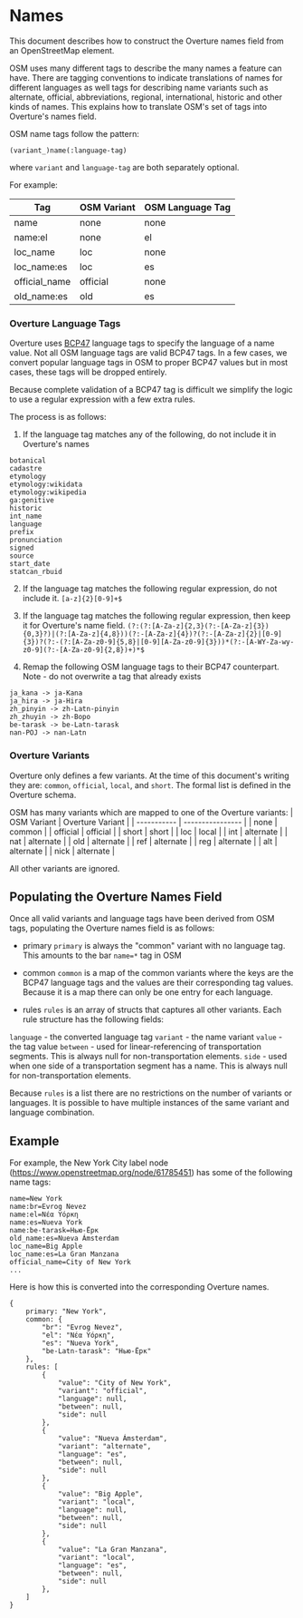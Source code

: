 # Names

This document describes how to construct the Overture names field from an
OpenStreetMap element.

OSM uses many different tags to describe the many names a feature can have.
There are tagging conventions to indicate translations of names for different
languages as well tags for describing name variants such as alternate, official,
abbreviations, regional, international, historic and other kinds of names. This
explains how to translate OSM's set of tags into Overture's names field.

OSM name tags follow the pattern:

`(variant_)name(:language-tag)`

where `variant` and `language-tag` are both separately optional.


For example:

| Tag | OSM Variant | OSM Language Tag |
| --- | ------- | ------------ |
| name | none | none |
| name:el | none | el | 
| loc_name | loc | none |
| loc_name:es | loc | es |
| official_name | official | none |
| old_name:es | old | es |

### Overture Language Tags

Overture uses [BCP47](https://en.wikipedia.org/wiki/IETF_language_tag) language
tags to specify the language of a name value. Not all OSM language tags are
valid BCP47 tags. In a few cases, we convert popular language tags in OSM to
proper BCP47 values but in most cases, these tags will be dropped entirely.

Because complete validation of a BCP47 tag is difficult we simplify the logic
to use a regular expression with a few extra rules.

The process is as follows:
1. If the language tag matches any of the following, do not include it in Overture's names

```
botanical
cadastre
etymology
etymology:wikidata
etymology:wikipedia
ga:genitive
historic
int_name
language
prefix
pronunciation
signed
source
start_date
statcan_rbuid
```

2. If the language tag matches the following regular expression, do not include it.
`[a-z]{2}[0-9]+$`

3. If the language tag matches the following regular expression, then keep it for Overture's name field.
`(?:(?:[A-Za-z]{2,3}(?:-[A-Za-z]{3}){0,3}?)|(?:[A-Za-z]{4,8}))(?:-[A-Za-z]{4})?(?:-[A-Za-z]{2}|[0-9]{3})?(?:-(?:[A-Za-z0-9]{5,8}|[0-9][A-Za-z0-9]{3}))*(?:-[A-WY-Za-wy-z0-9](?:-[A-Za-z0-9]{2,8})+)*$`

4. Remap the following OSM language tags to their BCP47 counterpart. Note - do
not overwrite a tag that already exists

```
ja_kana -> ja-Kana
ja_hira -> ja-Hira
zh_pinyin -> zh-Latn-pinyin
zh_zhuyin -> zh-Bopo
be-tarask -> be-Latn-tarask
nan-POJ -> nan-Latn
```

### Overture Variants

Overture only defines a few variants. At the time of this document's writing
they are: `common`, `official`, `local`, and `short`.   The formal list is
defined in the Overture schema.

OSM has many variants which are mapped to one of the Overture variants:
| OSM Variant | Overture Variant |
| ----------- | ---------------- |
| none | common |
| official | official |
| short | short |
| loc | local |
| int | alternate |
| nat | alternate |
| old | alternate |
| ref | alternate |
| reg | alternate |
| alt | alternate |
| nick | alternate |

All other variants are ignored.


## Populating the Overture Names Field

Once all valid variants and language tags have been derived from OSM tags, populating
the Overture names field is as follows:

* primary
`primary` is always the "common" variant with no language tag. This amounts to the bar `name=*` tag in OSM

* common
`common` is a map of the common variants where the keys are the BCP47 language tags and the values are their corresponding
tag values. Because it is a map there can only be one entry for each language.

* rules
`rules` is an array of structs that captures all other variants. Each rule structure has the following fields:

`language` - the converted language tag
`variant` - the name variant
`value` - the tag value
`between` - used for linear-referencing of transportation segments. This is always null for non-transportation elements.
`side` - used when one side of a transportation segment has a name. This is always null for non-transportation elements.

Because `rules` is a list there are no restrictions on the number of variants or
languages. It is possible to have multiple instances of the same variant and
language combination. 




## Example

For example, the New York City label node (https://www.openstreetmap.org/node/61785451) has some of the following
name tags:
```
name=New York
name:br=Evrog Nevez
name:el=Νέα Υόρκη
name:es=Nueva York
name:be-tarask=Нью-Ёрк
old_name:es=Nueva Ámsterdam
loc_name=Big Apple
loc_name:es=La Gran Manzana
official_name=City of New York
...
```

Here is how this is converted into the corresponding Overture names.

```
{
    primary: "New York",
    common: {
        "br": "Evrog Nevez",
        "el": "Νέα Υόρκη",
        "es": "Nueva York",
        "be-Latn-tarask": "Нью-Ёрк"
    },
    rules: [
        {
            "value": "City of New York",
            "variant": "official",
            "language": null,
            "between": null,
            "side": null
        },
        {
            "value": "Nueva Ámsterdam",
            "variant": "alternate",
            "language": "es",
            "between": null,
            "side": null
        },
        {
            "value": "Big Apple",
            "variant": "local",
            "language": null,
            "between": null,
            "side": null
        },
        {
            "value": "La Gran Manzana",
            "variant": "local",
            "language": "es",
            "between": null,
            "side": null
        },
    ]
}
```




